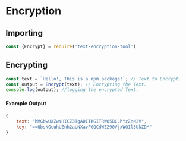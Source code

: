 # Encryption

## Importing
```js
const {Encrypt} = require('text-encryption-tool')
```
## Encrypting
```js
const text = `Hello!, This is a npm package!`; // Text to Encrypt.
const output = Encrypt(text); // Encrypting the Text.
console.log(output); //logging the encrypted Text.
```
#### Example Output
```js
{
    text: "hMGbwUXZwYHICZ3TgADITRGITRWQ5BCLhYzZnN2V",
    key: "==QbsNGcuhUZnh2aUNXavFGQCdWZ290VjxWQ1l3UkZDM"
}
```